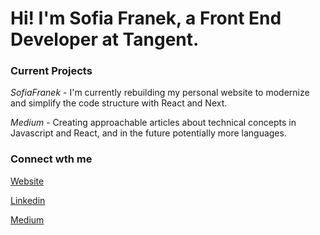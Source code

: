 # Hi! I'm Sofia Franek, a Front End Developer at Tangent.

### Current Projects
*SofiaFranek* - I'm currently rebuilding my personal website to modernize and simplify the code structure with React and Next.

*Medium* - Creating approachable articles about technical concepts in Javascript and React, and in the future potentially more languages.

### Connect wth me
[Website](https://www.sofiafranek.com/)

[Linkedin](https://www.linkedin.com/in/sofia-franek/)

[Medium](https://medium.com/@sofiafranek_)
